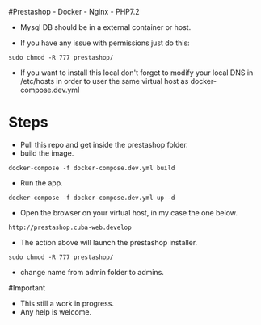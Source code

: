 #Prestashop - Docker - Nginx - PHP7.2
* Mysql DB should be in a external container or host. 

* If you have any issue with permissions just do this:

```$bash
sudo chmod -R 777 prestashop/
```

* If you want to install this local don't forget to modify your local DNS in /etc/hosts 
in order to user the same virtual host as docker-compose.dev.yml

# Steps

* Pull this repo and get inside the prestashop folder.
* build the image.
```$bash
docker-compose -f docker-compose.dev.yml build
```

* Run the app.
```$bash
docker-compose -f docker-compose.dev.yml up -d
```

* Open the browser on your virtual host, in my case the one below.
```$bash
http://prestashop.cuba-web.develop
```

* The action above will launch the prestashop installer.
```$bash
sudo chmod -R 777 prestashop/
```

* change name from admin folder to admins.

#Important
* This still a work in progress. 
* Any help is welcome. 
